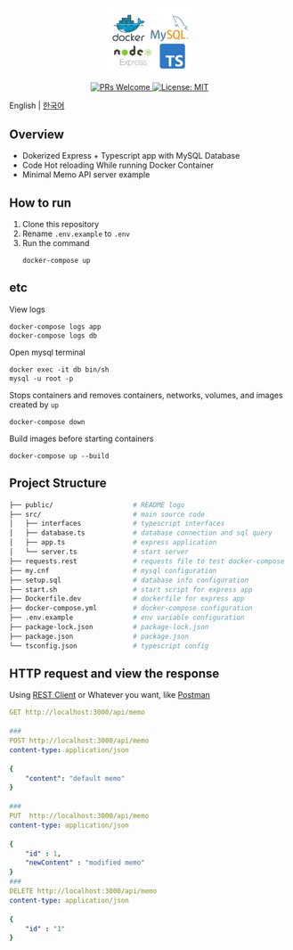 <p align="center">
  <img style="width:30%" src="./public/img/logo.png">
</p>

<p align="center">
  <a href="http://makeapullrequest.com">
    <img src="https://img.shields.io/badge/PRs-welcome-brightgreen.svg?style=flat" alt="PRs Welcome">
  </a>
  <a href="https://opensource.org/licenses/MIT">
    <img src="https://img.shields.io/badge/License-MIT-blue.svg" alt="License: MIT">
  </a>
</p>

English | [한국어](./README-ko.md) 

## Overview

- Dokerized Express + Typescript app with MySQL Database 
- Code Hot reloading While running Docker Container 
- Minimal Memo API server example

## How to run

1. Clone this repository
2. Rename `.env.example` to `.env`
3. Run the command 
    ```
    docker-compose up
    ``` 

## etc

View logs
```
docker-compose logs app
docker-compose logs db
```
Open mysql terminal
```
docker exec -it db bin/sh
mysql -u root -p 
```
Stops containers and removes containers, networks, volumes, and images created by `up`
```
docker-compose down
```
Build images before starting containers
```
docker-compose up --build
```

## Project Structure

```bash
├── public/                    # README logo
├── src/                       # main source code
│   ├── interfaces             # typescript interfaces
│   ├── database.ts            # database connection and sql query
│   ├── app.ts                 # express application
│   └── server.ts              # start server
├── requests.rest              # requests file to test docker-compose
├── my.cnf                     # mysql configuration
├── setup.sql                  # database info configuration
├── start.sh                   # start script for express app
├── Dockerfile.dev             # dockerfile for express app
├── docker-compose.yml         # docker-compose configuration
├── .env.example               # env variable configuration
├── package-lock.json          # package-lock.json
├── package.json               # package.json
└── tsconfig.json              # typescript config
```


## HTTP request and view the response

Using <a href="https://marketplace.visualstudio.com/items?itemName=humao.rest-client">REST Client</a> or Whatever you want, like <a href="https://www.postman.com/ ">Postman</a> 
```yaml
GET http://localhost:3000/api/memo

### 
POST http://localhost:3000/api/memo
content-type: application/json

{
    "content": "default memo"
}

###
PUT  http://localhost:3000/api/memo
content-type: application/json

{
    "id" : 1,
    "newContent" : "modified memo"
}
###
DELETE http://localhost:3000/api/memo
content-type: application/json

{
    "id" : "1"
}
```
 
